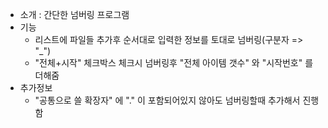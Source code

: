 - 소개 : 간단한 넘버링 프로그램
- 기능
	- 리스트에 파일들 추가후 순서대로 입력한 정보를 토대로 넘버링(구분자 => "_")
	- "전체+시작" 체크박스 체크시 넘버링후 "전체 아이템 갯수" 와 "시작번호" 를 더해줌
- 추가정보
	- "공통으로 쓸 확장자" 에 "." 이 포함되어있지 않아도 넘버링할때 추가해서 진행함
